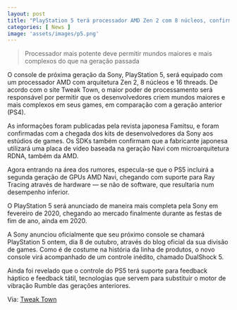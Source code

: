 ```yaml
---
layout: post
title: "PlayStation 5 terá processador AMD Zen 2 com 8 núcleos, confirma Sony"
categories: [ News ]
image: 'assets/images/p5.png'
---
```


> Processador mais potente deve permitir mundos maiores e mais complexos do que na geração passada

O console de próxima geração da Sony, PlayStation 5, será equipado com um processador AMD com arquitetura Zen 2, 8 núcleos e 16 threads. De acordo com o site Tweak Town, o maior poder de processamento será responsável por permitir que os desenvolvedores criem mundos maiores e mais complexos em seus games, em comparação com a geração anterior (PS4).

As informações foram publicadas pela revista japonesa Famitsu, e foram confirmadas com a chegada dos kits de desenvolvedores da Sony aos estúdios de games. Os SDKs também confirmam que a fabricante japonesa utilizará uma placa de vídeo baseada na geração Navi com microarquitetura RDNA, também da AMD.

<script async src="https://pagead2.googlesyndication.com/pagead/js/adsbygoogle.js"></script>
<!-- Informat -->
<ins class="adsbygoogle"
     style="display:block"
     data-ad-client="ca-pub-2838251107855362"
     data-ad-slot="2327980059"
     data-ad-format="auto"
     data-full-width-responsive="true"></ins>
<script>
(adsbygoogle = window.adsbygoogle || []).push({});
</script>

Agora entrando na área dos rumores, especula-se que o PS5 incluirá a segunda geração de GPUs AMD Navi, chegando com suporte para Ray Tracing através de hardware — se não de software, que resultaria num desempenho inferior.

O PlayStation 5 será anunciado de maneira mais completa pela Sony em fevereiro de 2020, chegando ao mercado finalmente durante as festas de fim de ano, ainda em 2020.

A Sony anunciou oficialmente que seu próximo console se chamará PlayStation 5 ontem, dia 8 de outubro, através do blog oficial da sua divisão de games. Como é de costume na história da linha de produtos, o novo console virá acompanhado de um controle inédito, chamado DualShock 5.

Ainda foi revelado que o controle do PS5 terá suporte para feedback háptico e feedback tátil, tecnologias que servem para substituir o motor de vibração Rumble das gerações anteriores.

Via: [Tweak Town](https://www.tweaktown.com/news/68015/playstation-5-confirmed-8c-16t-zen-2-cpu-amd/index.html)
<div id="46254-28"><script src="//ads.themoneytizer.com/s/gen.js?type=28"></script><script src="//ads.themoneytizer.com/s/requestform.js?siteId=46254&formatId=28"></script></div>
